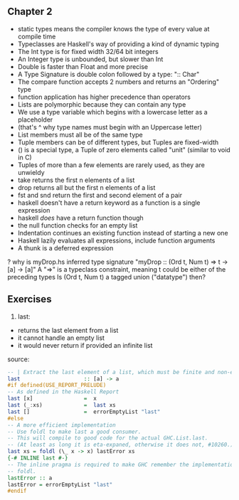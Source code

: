 Chapter 2
---------
* static types means the compiler knows the type of every value at compile time
* Typeclasses are Haskell's way of providing a kind of dynamic typing
* The Int type is for fixed width 32/64 bit integers
* An Integer type is unbounded, but slower than Int
* Double is faster than Float and more precise
* A Type Signature is double colon followed by a type: ":: Char"
* The compare function accepts 2 numbers and returns an "Ordering" type
* function application has higher precedence than operators
* Lists are polymorphic because they can contain any type
* We use a type variable which begins with a lowercase letter as a placeholder
* (that's ^ why type names must begin with an Uppercase letter)
* List members must all be of the same type
* Tuple members can be of different types, but Tuples are fixed-width
* () is a special type, a Tuple of zero elements called "unit" (similar to void in C)
* Tuples of more than a few elements are rarely used, as they are unwieldy
* take returns the first n elements of a list
* drop returns all but the first n elements of a list
* fst and snd return the first and second element of a pair
* haskell doesn't have a return keyword as a function is a single expression
* haskell *does* have a return function though
* the null function checks for an empty list
* Indentation continues an existing function instead of starting a new one
* Haskell lazily evaluates all expressions, include function arguments
* A thunk is a deferred expression

? why is myDrop.hs inferred type signature "myDrop :: (Ord t, Num t) => t -> [a] -> [a]"
A "=>" is a typeclass constraint, meaning t could be either of the preceding types
  Is (Ord t, Num t) a tagged union ("datatype") then?


Exercises
---------
1. last:
 - returns the last element from a list
 - it cannot handle an empty list
 - it would never return if provided an infinite list

source:

```haskell
-- | Extract the last element of a list, which must be finite and non-empty.
last                    :: [a] -> a
#if defined(USE_REPORT_PRELUDE)
-- As defined in the Haskell Report
last [x]                =  x
last (_:xs)             =  last xs
last []                 =  errorEmptyList "last"
#else
-- A more efficient implementation
-- Use foldl to make last a good consumer.
-- This will compile to good code for the actual GHC.List.last.
-- (At least as long it is eta-expaned, otherwise it does not, #10260.)
last xs = foldl (\_ x -> x) lastError xs
{-# INLINE last #-}
-- The inline pragma is required to make GHC remember the implementation via
-- foldl.
lastError :: a
lastError = errorEmptyList "last"
#endif
```
